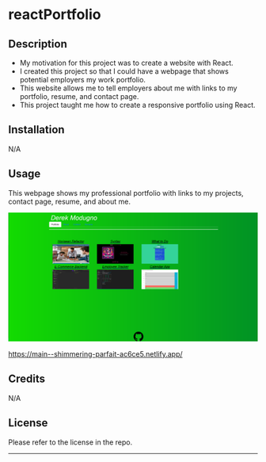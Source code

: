 # reactPortfolio

## Description

- My motivation for this project was to create a website with React.
- I created this project so that I could have a webpage that shows potential employers my work portfolio.
- This website allows me to tell employers about me with links to my portfolio, resume, and contact page.
- This project taught me how to create a responsive portfolio using React.

## Installation

N/A

## Usage

This webpage shows my professional portfolio with links to my projects, contact page, resume, and about me.

![My Portfolio](./src/assets/images/screenshot.png)

https://main--shimmering-parfait-ac6ce5.netlify.app/

## Credits

N/A

## License

Please refer to the license in the repo.

---